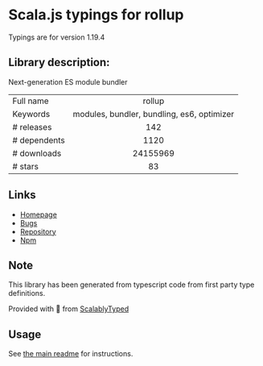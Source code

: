 
# Scala.js typings for rollup

Typings are for version 1.19.4

## Library description:
Next-generation ES module bundler

|                    |                 |
| ------------------ | :-------------: |
| Full name          | rollup |
| Keywords           | modules, bundler, bundling, es6, optimizer |
| # releases         | 142 |
| # dependents       | 1120 |
| # downloads        | 24155969 |
| # stars            | 83 |

## Links
- [Homepage](https://github.com/rollup/rollup)
- [Bugs](https://github.com/rollup/rollup/issues)
- [Repository](https://github.com/rollup/rollup)
- [Npm](https://www.npmjs.com/package/rollup)
    


## Note
This library has been generated from typescript code from first party type definitions.

Provided with :purple_heart: from [ScalablyTyped](https://github.com/oyvindberg/ScalablyTyped)

## Usage
See [the main readme](../../readme.md) for instructions.


